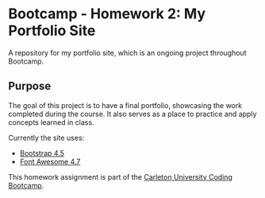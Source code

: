 # Bootcamp - Homework 2: My Portfolio Site 
A repository for my portfolio site, which is an ongoing project throughout Bootcamp. 

## Purpose
The goal of this project is to have a final portfolio, showcasing the work completed during the course. It also serves as a place to practice and apply concepts learned in class.

Currently the site uses:
- [Bootstrap 4.5](https://getbootstrap.com/)
- [Font Awesome 4.7](https://fontawesome.com/v4.7.0/)

This homework assignment is part of the [Carleton University Coding Bootcamp](https://bootcamp.carleton.ca/).
